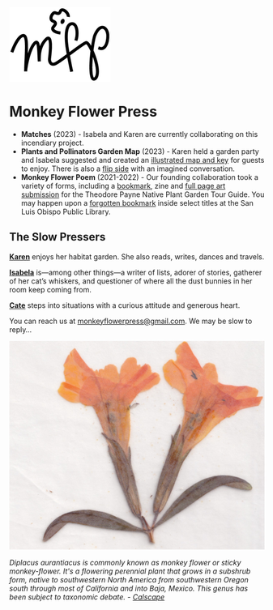 ![mfp-logo-black.png](mfp-small-logo.png)

# Monkey Flower Press

- **Matches** (2023) - Isabela and Karen are currently collaborating on this incendiary project.
- **Plants and Pollinators Garden Map** (2023) - Karen held a garden party and Isabela suggested and created an [illustrated map and key](garden-map_final.png) for guests to enjoy. There is also a [flip side](garden-convo.pdf) with an imagined conversation.
- **Monkey Flower Poem** (2021-2022) - Our founding collaboration took a variety of forms, including a [bookmark](bookmark-stack.jpeg), zine and [full page art submission](mfp_fullpage_monkeyflower_v4.pdf) for the Theodore Payne Native Plant Garden Tour Guide. You may happen upon a [forgotten bookmark](bookmark_back.jpg) inside select titles at the San Luis Obispo Public Library. 

## The Slow Pressers

[**Karen**](karen-photo.jpeg) enjoys her habitat garden. She also reads, writes, dances and travels.

[**Isabela**](isabela-photo.jpeg) is—among other things—a writer of lists, adorer of stories, gatherer of her cat’s whiskers, and questioner of where all the dust bunnies in her room keep coming from.

[**Cate**](cate-photo.jpeg) steps into situations with a curious attitude and generous heart. 

You can reach us at monkeyflowerpress@gmail.com. We may be slow to reply…

![yellow-pressed-monkey-flower.jpg](monkey-press-yellow.jpeg)

*Diplacus aurantiacus is commonly known as monkey flower or sticky monkey-flower. It's a flowering perennial plant that grows in a subshrub form, native to southwestern North America from southwestern Oregon south through most of California and into Baja, Mexico. This genus has been subject to taxonomic debate. - [Calscape](https://calscape.org/Diplacus-aurantiacus-())*
